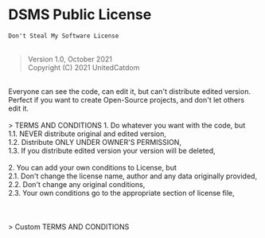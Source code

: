 # DSMS Public License
`Don't Steal My Software License`<br>
<br>
> Version 1.0, October 2021<br>
> Copyright (C) 2021 UnitedCatdom<br>
<br>
Everyone can see the code, can edit it, but can't distribute edited version.<br>
Perfect if you want to create Open-Source projects, and don't let others<br>
edit it.<br>
<br>
> TERMS AND CONDITIONS
1. Do whatever you want with the code, but<br>
    1.1. NEVER distribute original and edited version,<br>
    1.2. Distribute ONLY UNDER OWNER'S PERMISSION,<br>
    1.3. If you distribute edited version your version will be deleted,<br>
<br>
2. You can add your own conditions to License, but<br>
    2.1. Don't change the license name, author and any data originally provided,<br>
    2.2. Don't change any original conditions,<br>
    2.3. Your own conditions go to the appropriate section of license file,<br>
<br>
<br>
<br>
> Custom TERMS AND CONDITIONS
